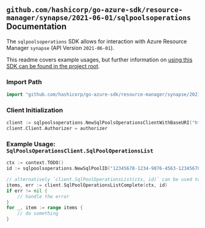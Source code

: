 
## `github.com/hashicorp/go-azure-sdk/resource-manager/synapse/2021-06-01/sqlpoolsoperations` Documentation

The `sqlpoolsoperations` SDK allows for interaction with Azure Resource Manager `synapse` (API Version `2021-06-01`).

This readme covers example usages, but further information on [using this SDK can be found in the project root](https://github.com/hashicorp/go-azure-sdk/tree/main/docs).

### Import Path

```go
import "github.com/hashicorp/go-azure-sdk/resource-manager/synapse/2021-06-01/sqlpoolsoperations"
```


### Client Initialization

```go
client := sqlpoolsoperations.NewSqlPoolsOperationsClientWithBaseURI("https://management.azure.com")
client.Client.Authorizer = authorizer
```


### Example Usage: `SqlPoolsOperationsClient.SqlPoolOperationsList`

```go
ctx := context.TODO()
id := sqlpoolsoperations.NewSqlPoolID("12345678-1234-9876-4563-123456789012", "example-resource-group", "workspaceValue", "sqlPoolValue")

// alternatively `client.SqlPoolOperationsList(ctx, id)` can be used to do batched pagination
items, err := client.SqlPoolOperationsListComplete(ctx, id)
if err != nil {
	// handle the error
}
for _, item := range items {
	// do something
}
```
